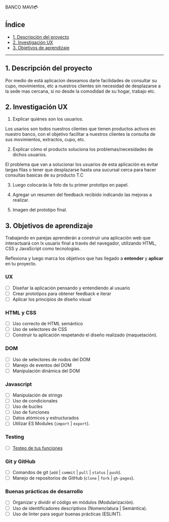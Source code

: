 BANCO MAVI💳 

## Índice

* [1. Descripción del proyecto](#1-Descripción-del-proyecto)
* [2. Investigación UX](#2-Inventigación-UX)
* [3. Objetivos de aprendizaje](#3-objetivos-de-aprendizaje)

***

## 1. Descripción del proyecto

Por medio de está aplicacíon deseamos darle facilidades de consultar su cupo, movimientos, etc a nuestros clientes sin necesidad de desplazarse a la sede mas cercana, si no desde la comodidad de su hogar, trabajo etc.

## 2. Investigación UX

1. Explicar quiénes son los usuarios.

  Los usarios son todos nuestros clientes que tienen productos activos en nuestro banco, con el objetivo facilitar a nuestros clientes la consulta de sus movimientos, extractos, cupo, etc.

2. Explicar cómo el producto soluciona los problemas/necesidades de dichos
  usuarios.

  El problema que van a solucionar los usuarios de esta aplicación es evitar largas filas o tener que desplazarse hasta una sucursal cerca para hacer consultas basicas de su producto T.C

  3. Luego colocarás la foto de tu primer prototipo en papel.

  4. Agregar un resumen del feedback recibido indicando las mejoras a realizar.
  5. Imagen del prototipo final.

## 3. Objetivos de aprendizaje

Trabajando en parejas aprenderán a construir una aplicación web que interactuará
con lx usuarix final a través del navegador, utilizando HTML, CSS y JavaScript
como tecnologías.

Reflexiona y luego marca los objetivos que has llegado a **entender** y
**aplicar** en tu proyecto.

### UX

* [ ] Diseñar la aplicación pensando y entendiendo al usuario
* [ ] Crear prototipos para obtener feedback e iterar
* [ ] Aplicar los principios de diseño visual

### HTML y CSS

* [ ] Uso correcto de HTML semántico
* [ ] Uso de selectores de CSS
* [ ] Construir tu aplicación respetando el diseño realizado (maquetación).

### DOM

* [ ] Uso de selectores de nodos del DOM
* [ ] Manejo de eventos del DOM
* [ ] Manipulación dinámica del DOM

### Javascript

* [ ] Manipulación de strings
* [ ] Uso de condicionales
* [ ] Uso de bucles
* [ ] Uso de funciones
* [ ] Datos atómicos y estructurados
* [ ] Utilizar ES Modules (`import` | `export`).

### Testing

* [ ] [Testeo de tus funciones](https://jestjs.io/docs/es-ES/getting-started)

### Git y GitHub

* [ ] Comandos de git (`add` | `commit` | `pull` | `status` | `push`).
* [ ] Manejo de repositorios de GitHub (`clone` | `fork` | `gh-pages`).

### Buenas prácticas de desarrollo

* [ ] Organizar y dividir el código en módulos (Modularización).
* [ ] Uso de identificadores descriptivos (Nomenclatura | Semántica).
* [ ] Uso de linter para seguir buenas prácticas (ESLINT).
